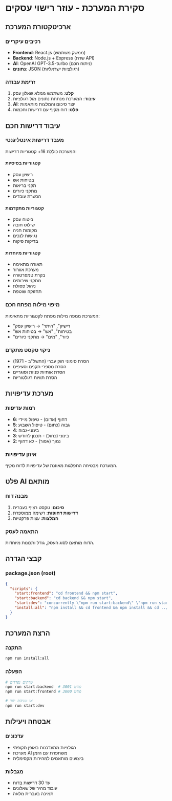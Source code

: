 # סקירת המערכת - עוזר רישוי עסקים

## ארכיטקטורת המערכת

### רכיבים עיקריים
- **Frontend**: React.js (ממשק משתמש)
- **Backend**: Node.js + Express (שרת API)
- **AI**: OpenAI GPT-3.5-turbo (ניתוח חכם)
- **נתונים**: JSON (רגולציות ישראליות)

### זרימת עבודה
1. **קלט**: משתמש ממלא שאלון עסק
2. **עיבוד**: המערכת מנתחת נתונים מול רגולציות
3. **AI**: יוצר סיכום והמלצות מותאמות
4. **פלט**: דוח מקיף עם דרישות וחכמות

## עיבוד דרישות חכם

### מעבד דרישות אינטליגנטי
המערכת כוללת 16+ קטגוריות דרישות:

#### קטגוריות בסיסיות
- רישיון עסק
- בטיחות אש
- תקני בריאות
- מתקני כיורים
- הכשרת עובדים

#### קטגוריות מתקדמות
- ביטוח עסק
- שילוט חובה
- מקומות חניה
- נגישות לנכים
- בדיקות פיקוח

#### קטגוריות מיוחדות
- תאורה מתאימה
- מערכת אוורור
- בקרת טמפרטורה
- מתקני שירותים
- ניהול פסולת
- תחזוקה שוטפת

### מיפוי מילות מפתח חכם
המערכת ממפה מילות מפתח לקטגוריות מתאימות:
- "רישיון", "היתר" → רישיון עסק
- "בטיחות", "אש" → בטיחות אש
- "כיור", "מים" → מתקני כיורים

### ניקוי טקסט מתקדם
- הסרת סימוני חוק עברי (התשל"ב - 1971)
- הסרת מספרי תקנים וסעיפים
- הסרת אותיות פניות וסוגריים
- הסרת תוויות רגולטוריות

## מערכת עדיפויות

### רמות עדיפות
- **6**: דחוף (אדום) - טיפול מיידי
- **5**: גבוה (כתום) - טיפול השבוע
- **4**: בינוני-גבוה
- **3**: בינוני (כחול) - תכנון לחודש
- **2**: נמוך (אפור) - לא דחוף

### איזון עדיפויות
המערכת מבטיחה התפלגות מאוזנת של עדיפויות לדוח מקיף.

## פלט AI מותאם

### מבנה דוח
1. **סיכום**: טקסט רציף בעברית
2. **דרישות דחופות**: רשימה ממוספרת
3. **המלצות**: עצות פרקטיות

### התאמה לעסק
הדוח מותאם לסוג העסק, גודל ותכונות מיוחדות.

## קבצי הגדרה

### package.json (root)
```json
{
  "scripts": {
    "start:frontend": "cd frontend && npm start",
    "start:backend": "cd backend && npm start",
    "start:dev": "concurrently \"npm run start:backend\" \"npm run start:frontend\"",
    "install:all": "npm install && cd frontend && npm install && cd ../backend && npm install"
  }
}
```

## הרצת המערכת

### התקנה
```bash
npm run install:all
```

### הפעלה
```bash
# שרתים נפרדים
npm run start:backend  # פורט 3001
npm run start:frontend # פורט 3000

# או שניהם יחד
npm run start:dev
```

## אבטחה ויעילות

### עדכונים
- רגולציות מתעדכנות באופן תקופתי
- מערכת AI משתפרת עם הזמן
- ביצועים מותאמים למהירות מקסימלית

### מגבלות
- עד 30 דרישות בדוח
- עיבוד מהיר של שאלונים
- תמיכה בעברית מלאה 